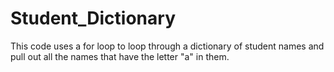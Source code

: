 # Student_Dictionary
This code uses a for loop to loop through a dictionary of student names and pull out all the names that have the letter "a" in them.
